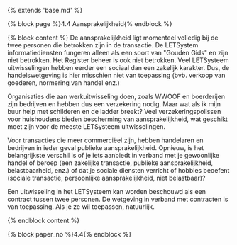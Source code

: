 {% extends 'base.md' %}

{% block page %}4.4 Aansprakelijkheid{% endblock %}

{% block content %}
De aansprakelijkheid ligt momenteel volledig bij de twee personen die betrokken
zijn in de transactie. De LETSystem informatiediensten fungeren alleen als een
soort van "Gouden Gids" en zijn niet betrokken. Het Register
beheer is ook niet betrokken. Veel LETSysteem uitwisselingen
hebben eerder een sociaal dan een zakelijk karakter. Dus, de
handelswetgeving is hier misschien niet van toepassing (bvb. verkoop van goederen, normering van handel enz.)

Organisaties die aan werkuitwisseling doen, zoals WWOOF en boerderijen
zijn bedrijven en hebben dus een verzekering nodig. Maar wat als ik mijn
buur help met schilderen en de ladder breekt? Veel verzekeringspolissen
voor huishoudens bieden bescherming van aansprakelijkheid, wat
geschikt moet zijn voor de meeste LETSysteem uitwisselingen.

Voor transacties die meer commerciëel zijn, hebben handelaren en
bedrijven in ieder geval publieke aansprakelijkheid. Opnieuw, is het
belangrijkste verschil is of je iets aanbiedt in verband met
je gewoonlijke handel of beroep (een zakelijke transactie,
publieke aansprakelijkheid, belastbaarheid, enz.) of dat je
sociale diensten verricht of hobbies beoefent (sociale transactie,
persoonlijke aansprakelijkheid, niet belastbaar)?

Een uitwisseling in het LETSysteem kan worden beschouwd als een contract
tussen twee personen. De wetgeving in verband met contracten is van
toepassing. Als je ze wil toepassen, natuurlijk.

{% endblock content %}

{% block paper_no %}4.4{% endblock %}
